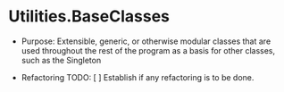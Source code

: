 # Utilities.BaseClasses

* Purpose: Extensible, generic, or otherwise modular classes that are used throughout the rest of the program as a basis for other classes, such as the Singleton

* Refactoring TODO:
    [ ] Establish if any refactoring is to be done.